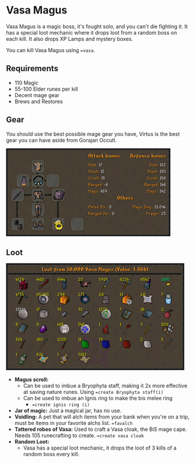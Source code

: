 # Vasa Magus

Vasa Magus is a magic boss, it's fought solo, and you can't die fighting it. It has a special loot mechanic where it drops loot from a random boss on each kill. It also drops XP Lamps and mystery boxes.

You can kill Vasa Magus using `=vasa`.

## Requirements

* 110 Magic
* 55-100 Elder runes per kill
* Decent mage gear
* Brews and Restores

## Gear

You should use the best possible mage gear you have, Virtus is the best gear you can have aside from Gorajan Occult.

![The BiS Gear for Vasa](../.gitbook/assets/osbot.png)

## Loot

![Example loot from 10,000 Vasa Magus \(excludes the random 3x boss loot\)](../.gitbook/assets/osbot%20%281%29.png)

* **Magus scroll:**
  * Can be used to imbue a Bryophyta staff, making it 2x more effective at saving nature runes. Using `=create Bryophyta staff(i)`
  * Can be used to imbue an Ignis ring to make the bis melee ring 
    * `=create ignis ring (i)`
* **Jar of magic:** Just a magical jar, has no use.
* **Voidling:** A pet that will alch items from your bank when you're on a trip, must be items in your favorite alchs list. `=favalch`
* **Tattered robes of Vasa:** Used to craft a Vasa cloak, the BiS mage cape. Needs 105 runecrafting to create. `=create vasa cloak`
* **Random Loot:**
  * Vasa has a special loot mechanic, it drops the loot of 3 kills of a random boss every kill.



